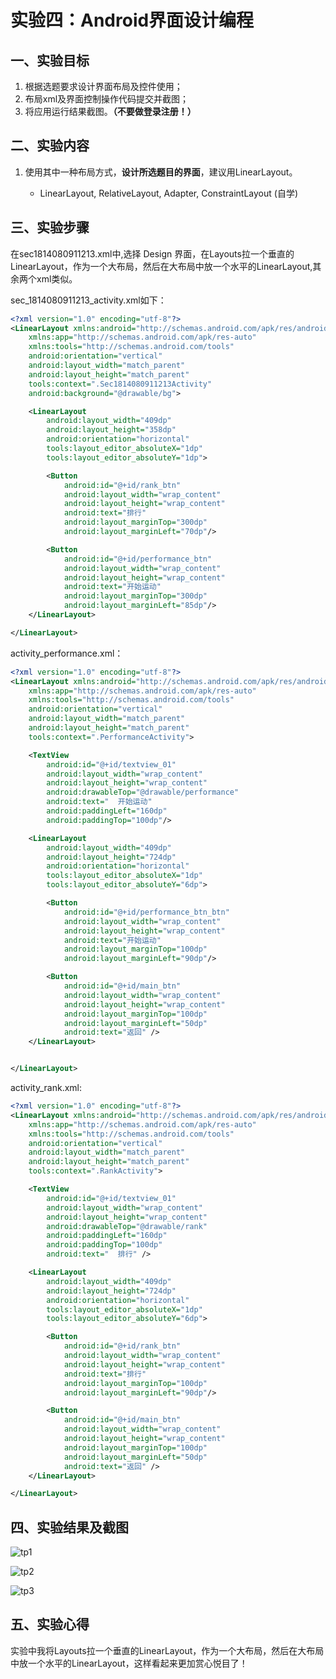 # 实验四：Android界面设计编程

## 一、实验目标

1. 根据选题要求设计界面布局及控件使用；
2. 布局xml及界面控制操作代码提交并截图；
3. 将应用运行结果截图。**（不要做登录注册！）**

## 二、实验内容

1. 使用其中一种布局方式，**设计所选题目的界面**，建议用LinearLayout。

   * LinearLayout, RelativeLayout, Adapter, ConstraintLayout (自学)

## 三、实验步骤

在sec1814080911213.xml中,选择 Design 界面，在Layouts拉一个垂直的LinearLayout，作为一个大布局，然后在大布局中放一个水平的LinearLayout,其余两个xml类似。

sec_1814080911213_activity.xml如下：

```xml
<?xml version="1.0" encoding="utf-8"?>
<LinearLayout xmlns:android="http://schemas.android.com/apk/res/android"
    xmlns:app="http://schemas.android.com/apk/res-auto"
    xmlns:tools="http://schemas.android.com/tools"
    android:orientation="vertical"
    android:layout_width="match_parent"
    android:layout_height="match_parent"
    tools:context=".Sec1814080911213Activity"
    android:background="@drawable/bg">

    <LinearLayout
        android:layout_width="409dp"
        android:layout_height="358dp"
        android:orientation="horizontal"
        tools:layout_editor_absoluteX="1dp"
        tools:layout_editor_absoluteY="1dp">

        <Button
            android:id="@+id/rank_btn"
            android:layout_width="wrap_content"
            android:layout_height="wrap_content"
            android:text="排行"
            android:layout_marginTop="300dp"
            android:layout_marginLeft="70dp"/>

        <Button
            android:id="@+id/performance_btn"
            android:layout_width="wrap_content"
            android:layout_height="wrap_content"
            android:text="开始运动"
            android:layout_marginTop="300dp"
            android:layout_marginLeft="85dp"/>
    </LinearLayout>

</LinearLayout>
```

activity_performance.xml：

```xml
<?xml version="1.0" encoding="utf-8"?>
<LinearLayout xmlns:android="http://schemas.android.com/apk/res/android"
    xmlns:app="http://schemas.android.com/apk/res-auto"
    xmlns:tools="http://schemas.android.com/tools"
    android:orientation="vertical"
    android:layout_width="match_parent"
    android:layout_height="match_parent"
    tools:context=".PerformanceActivity">

    <TextView
        android:id="@+id/textview_01"
        android:layout_width="wrap_content"
        android:layout_height="wrap_content"
        android:drawableTop="@drawable/performance"
        android:text="  开始运动"
        android:paddingLeft="160dp"
        android:paddingTop="100dp"/>

    <LinearLayout
        android:layout_width="409dp"
        android:layout_height="724dp"
        android:orientation="horizontal"
        tools:layout_editor_absoluteX="1dp"
        tools:layout_editor_absoluteY="6dp">

        <Button
            android:id="@+id/performance_btn_btn"
            android:layout_width="wrap_content"
            android:layout_height="wrap_content"
            android:text="开始运动"
            android:layout_marginTop="100dp"
            android:layout_marginLeft="90dp"/>

        <Button
            android:id="@+id/main_btn"
            android:layout_width="wrap_content"
            android:layout_height="wrap_content"
            android:layout_marginTop="100dp"
            android:layout_marginLeft="50dp"
            android:text="返回" />
    </LinearLayout>


</LinearLayout>
```

activity_rank.xml:

```xml
<?xml version="1.0" encoding="utf-8"?>
<LinearLayout xmlns:android="http://schemas.android.com/apk/res/android"
    xmlns:app="http://schemas.android.com/apk/res-auto"
    xmlns:tools="http://schemas.android.com/tools"
    android:orientation="vertical"
    android:layout_width="match_parent"
    android:layout_height="match_parent"
    tools:context=".RankActivity">

    <TextView
        android:id="@+id/textview_01"
        android:layout_width="wrap_content"
        android:layout_height="wrap_content"
        android:drawableTop="@drawable/rank"
        android:paddingLeft="160dp"
        android:paddingTop="100dp"
        android:text="  排行" />

    <LinearLayout
        android:layout_width="409dp"
        android:layout_height="724dp"
        android:orientation="horizontal"
        tools:layout_editor_absoluteX="1dp"
        tools:layout_editor_absoluteY="6dp">

        <Button
            android:id="@+id/rank_btn"
            android:layout_width="wrap_content"
            android:layout_height="wrap_content"
            android:text="排行"
            android:layout_marginTop="100dp"
            android:layout_marginLeft="90dp"/>

        <Button
            android:id="@+id/main_btn"
            android:layout_width="wrap_content"
            android:layout_height="wrap_content"
            android:layout_marginTop="100dp"
            android:layout_marginLeft="50dp"
            android:text="返回" />
    </LinearLayout>

</LinearLayout>
```


## 四、实验结果及截图

![tp1](https://github.com/uzi0000/android-labs-2020/blob/master/students/sec1814080911213/lab2-1.png)


![tp2](https://github.com/uzi0000/android-labs-2020/blob/master/students/sec1814080911213/lab2-2.png)


![tp3](https://github.com/uzi0000/android-labs-2020/blob/master/students/sec1814080911213/lab2-3.png)

## 五、实验心得

  实验中我将Layouts拉一个垂直的LinearLayout，作为一个大布局，然后在大布局中放一个水平的LinearLayout，这样看起来更加赏心悦目了！

